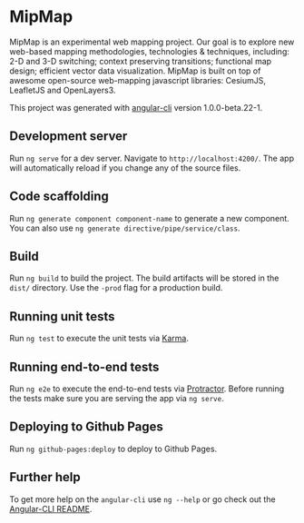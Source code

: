 # MipMap

MipMap is an experimental web mapping project. Our goal is to explore new web-based mapping methodologies, technologies & techniques, including: 2-D and 3-D switching; context preserving transitions; functional map design; efficient vector data visualization. MipMap is built on top of awesome open-source web-mapping javascript libraries: CesiumJS, LeafletJS and OpenLayers3.

This project was generated with [angular-cli](https://github.com/angular/angular-cli) version 1.0.0-beta.22-1.

## Development server

Run `ng serve` for a dev server. Navigate to `http://localhost:4200/`. The app will automatically reload if you change any of the source files.

## Code scaffolding

Run `ng generate component component-name` to generate a new component. You can also use `ng generate directive/pipe/service/class`.

## Build

Run `ng build` to build the project. The build artifacts will be stored in the `dist/` directory. Use the `-prod` flag for a production build.

## Running unit tests

Run `ng test` to execute the unit tests via [Karma](https://karma-runner.github.io).

## Running end-to-end tests

Run `ng e2e` to execute the end-to-end tests via [Protractor](http://www.protractortest.org/).
Before running the tests make sure you are serving the app via `ng serve`.

## Deploying to Github Pages

Run `ng github-pages:deploy` to deploy to Github Pages.

## Further help

To get more help on the `angular-cli` use `ng --help` or go check out the [Angular-CLI README](https://github.com/angular/angular-cli/blob/master/README.md). 

